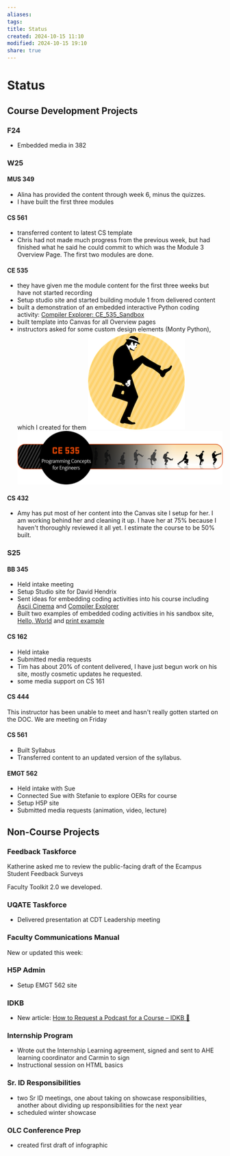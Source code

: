 ```yaml
---
aliases: 
tags: 
title: Status
created: 2024-10-15 11:10
modified: 2024-10-15 19:10
share: true
---
```


# Status

## Course Development Projects

### F24

- Embedded media in 382

### W25

#### MUS 349

- Alina has provided the content through week 6, minus the quizzes.
- I have built the first three modules

#### CS 561

- transferred content to latest CS template
- Chris had not made much progress from the previous week, but had finished what he said he could commit to which was the Module 3 Overview Page. The first two modules are done.

#### CE 535

- they have given me the module content for the first three weeks but have not started recording
- Setup studio site and started building module 1 from delivered content
- built a demonstration of an embedded interactive Python coding activity: [Compiler Explorer: CE_535_Sandbox](https://canvas.oregonstate.edu/courses/2006318/pages/compiler-explorer?module_item_id=24886388)
- built template into Canvas for all Overview pages
- instructors asked for some custom design elements (Monty Python), which I created for them
![icon_sillywalk.png](./Captains%20Log/Status%20AY25/images/icon_sillywalk.png)
![banner_home.png](./Captains%20Log/Status%20AY25/images/banner_home.png)

#### CS 432

- Amy has put most of her content into the Canvas site I setup for her. I am working behind her and cleaning it up. I have her at 75% because I haven't thoroughly reviewed it all yet. I estimate the course to be 50% built.

### S25

#### BB 345

- Held intake meeting
- Setup Studio site for David Hendrix
- Sent ideas for embedding coding activities into his course including [Ascii Cinema](https://web.oregonstate.education/cs-344-asciinema/#/1_h43np7xj) and [Compiler Explorer](https://github.com/compiler-explorer/compiler-explorer)
- Built two examples of embedded coding activities in his sandbox site, [Hello, World](https://canvas.oregonstate.edu/courses/2006302/pages/godbolt-example?module_item_id=24883871) and [print example](https://canvas.oregonstate.edu/courses/2006302/pages/godbolt-example-2?module_item_id=24895132)

#### CS 162

- Held intake
- Submitted media requests
- Tim has about 20% of content delivered, I have just begun work on his site, mostly cosmetic updates he requested.
- some media support on CS 161

#### CS 444

This instructor has been unable to meet and hasn't really gotten started on the DOC. We are meeting on Friday

#### CS 561

- Built Syllabus
- Transferred content to an updated version of the syllabus.

#### EMGT 562

- Held intake with Sue
- Connected Sue with Stefanie to explore OERs for course
- Setup H5P site
- Submitted media requests (animation, video, lecture)

## Non-Course Projects

### Feedback Taskforce

Katherine asked me to review the public-facing draft of the Ecampus Student Feedback Surveys

Faculty Toolkit 2.0 we developed.

### UQATE Taskforce

- Delivered presentation at CDT Leadership meeting

### Faculty Communications Manual

New or updated this week:

### H5P Admin

- Setup EMGT 562 site

### IDKB

- New article: [How to Request a Podcast for a Course – IDKB 🦫](https://idkb.oregonstate.education/knowledge-base/podcasts/)

### Internship Program

- Wrote out the Internship Learning agreement, signed and sent to AHE learning coordinator and Carmin to sign
- Instructional session on HTML basics

### Sr. ID Responsibilities

- two Sr ID meetings, one about taking on showcase responsibilities, another about dividing up responsibilities for the next year
- scheduled winter showcase

### OLC Conference Prep

- created first draft of infographic
